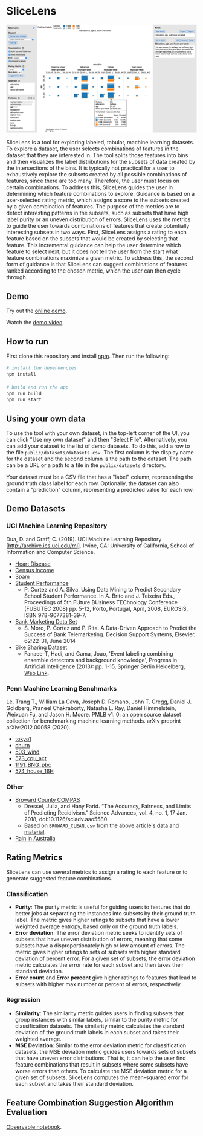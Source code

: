# SliceLens

![Screenshot](screenshot.png?raw=true)

SliceLens is a tool for exploring labeled, tabular, machine learning datasets. To explore a dataset, the user selects combinations of features in the dataset that they are interested in. The tool splits those features into bins and then visualizes the label distributions for the subsets of data created by the intersections of the bins. It is typically not practical for a user to exhaustively explore the subsets created by all possible combinations of features, since there are too many. Therefore, the user must focus on certain combinations. To address this, SliceLens guides the user in determining which feature combinations to explore. Guidance is based on a user-selected rating metric, which assigns a score to the subsets created by a given combination of features. The purpose of the metrics are to detect interesting patterns in the subsets, such as subsets that have high label purity or an uneven distribution of errors. SliceLens uses the metrics to guide the user towards combinations of features that create potentially interesting subsets in two ways. First, SliceLens assigns a rating to each feature based on the subsets that would be created by selecting that feature. This incremental guidance can help the user determine which feature to select next, but it does not tell the user from the start what feature combinations maximize a given metric. To address this, the second form of guidance is that SliceLens can suggest combinations of features ranked according to the chosen metric, which the user can then cycle through.

## Demo

Try out the [online demo](https://slicelens.vercel.app/).

Watch the [demo video](https://vimeo.com/440767670).

## How to run

First clone this repository and install [npm](https://www.npmjs.com/get-npm). Then run the following:

```bash
# install the dependencies
npm install

# build and run the app
npm run build
npm run start
```

## Using your own data

To use the tool with your own dataset, in the top-left corner of the UI, you can click "Use my own dataset" and then "Select File". Alternatively, you can add your dataset to the list of demo datasets. To do this, add a row to the file `public/datasets/datasets.csv`. The first column is the display name for the dataset and the second column is the path to the dataset. The path can be a URL or a path to a file in the `public/datasets` directory.

Your dataset must be a CSV file that has a "label" column, representing the ground truth class label for each row. Optionally, the dataset can also contain a "prediction" column, representing a predicted value for each row.

## Demo Datasets

### UCI Machine Learning Repository

Dua, D. and Graff, C. (2019). UCI Machine Learning Repository [http://archive.ics.uci.edu/ml]. Irvine, CA: University of California, School of Information and Computer Science.

* [Heart Disease](http://archive.ics.uci.edu/ml/datasets/Heart+Disease)
* [Census Income](http://archive.ics.uci.edu/ml/datasets/Census+Income)
* [Spam](https://archive.ics.uci.edu/ml/datasets/spambase)
* [Student Performance](https://archive.ics.uci.edu/ml/datasets/Student+Performance)
  * P. Cortez and A. Silva. Using Data Mining to Predict Secondary School Student Performance. In A. Brito and J. Teixeira Eds., Proceedings of 5th FUture BUsiness TEChnology Conference (FUBUTEC 2008) pp. 5-12, Porto, Portugal, April, 2008, EUROSIS, ISBN 978-9077381-39-7.
* [Bank Marketing Data Set](https://archive.ics.uci.edu/ml/datasets/Bank+Marketing)
  * S. Moro, P. Cortez and P. Rita. A Data-Driven Approach to Predict the Success of Bank Telemarketing. Decision Support Systems, Elsevier, 62:22-31, June 2014
* [Bike Sharing Dataset](https://archive.ics.uci.edu/ml/datasets/bike+sharing+dataset)
  * Fanaee-T, Hadi, and Gama, Joao, 'Event labeling combining ensemble detectors and background knowledge', Progress in Artificial Intelligence (2013): pp. 1-15, Springer Berlin Heidelberg, [Web Link](https://link.springer.com/article/10.1007/s13748-013-0040-3).

### Penn Machine Learning Benchmarks

Le, Trang T., William La Cava, Joseph D. Romano, John T. Gregg, Daniel J. Goldberg, Praneel Chakraborty, Natasha L. Ray, Daniel Himmelstein, Weixuan Fu, and Jason H. Moore. PMLB v1. 0: an open source dataset collection for benchmarking machine learning methods. arXiv preprint arXiv:2012.00058 (2020).

* [tokyo1](https://epistasislab.github.io/pmlb/profile/tokyo1.html)
* [churn](https://epistasislab.github.io/pmlb/profile/churn.html)
* [503_wind](https://epistasislab.github.io/pmlb/profile/503_wind.html)
* [573_cpu_act](https://epistasislab.github.io/pmlb/profile/573_cpu_act.html)
* [1191_BNG_pbc](https://epistasislab.github.io/pmlb/profile/1191_BNG_pbc.html)
* [574_house_16H](https://epistasislab.github.io/pmlb/profile/574_house_16H.html)

### Other

* [Broward County COMPAS](https://doi.org/10.1126/sciadv.aao5580)
  * Dressel, Julia, and Hany Farid. “The Accuracy, Fairness, and Limits of Predicting Recidivism.” Science Advances, vol. 4, no. 1, 17 Jan. 2018, doi:10.1126/sciadv.aao5580.
  * Based on `BROWARD_CLEAN.csv` from the above article's [data and material](https://farid.berkeley.edu/downloads/publications/scienceadvances17/).
* [Rain in Australia](https://www.kaggle.com/jsphyg/weather-dataset-rattle-package)

## Rating Metrics

SliceLens can use several metrics to assign a rating to each feature or to generate suggested feature combinations.

### Classification

* **Purity**: The purity metric is useful for guiding users to features that do better jobs at separating the instances into subsets by their ground truth label. The metric gives higher ratings to subsets that have a lower weighted average entropy, based only on the ground truth labels.
* **Error deviation**: The error deviation metric seeks to identify sets of subsets that have uneven distribution of errors, meaning that some subsets have a disproportionately high or low amount of errors. The metric gives higher ratings to sets of subsets with higher standard deviation of percent error. For a given set of subsets, the error deviation metric calculates the error rate for each subset and then takes their standard deviation.
* **Error count** and **Error percent** give higher ratings to features that lead to subsets with higher max number or percent of errors, respectively.

### Regression

* **Similarity**: The similarity metric guides users in finding subsets that group instances with similar labels, similar to the purity metric for classification datasets. The similarity metric calculates the standard deviation of the ground truth labels in each subset and takes their weighted average.
* **MSE Deviation**: Similar to the error deviation metric for classification datasets, the MSE deviation metric guides users towards sets of subsets that have uneven error distributions. That is, it can help the user find feature combinations that result in subsets where some subsets have worse errors than others. To calculate the MSE deviation metric for a given set of subsets, SliceLens computes the mean-squared error for each subset and takes their standard deviation.

## Feature Combination Suggestion Algorithm Evaluation

[Observable notebook](https://observablehq.com/d/81aa53d223663a72).
